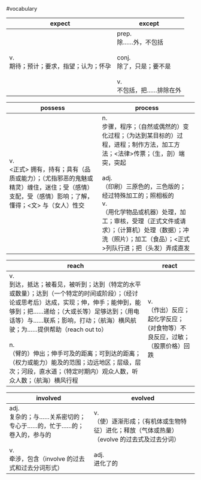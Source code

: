 #vocabulary



| expect                                    | except                                                       |
| ----------------------------------------- | ------------------------------------------------------------ |
| v.<br/>期待；预计；要求，指望；认为；怀孕 | prep.<br/>除……外，不包括<br/><br/>conj.<br/>除了，只是；要不是<br/><br/>v.<br/>不包括，把……排除在外 |



| possess                                                      | process                                                      |
| ------------------------------------------------------------ | ------------------------------------------------------------ |
| v.<br/><正式> 拥有，持有；具有（品质或能力）；（尤指邪恶的鬼魅或精灵）缠住，迷住；受（感情）支配，受（感情）影响；了解，懂得；<文> 与（女人）性交 | n.<br/>步骤，程序；（自然或偶然的）变化过程；（为达到某目标的）过程，进程；制作方法，加工方法；<法律>传票；（生，剖）端突，突起<br/><br/>adj.<br/>（印刷）三原色的，三色版的； 经过特殊加工的；照相板的<br/>v.<br/>（用化学物品或机器）处理，加工；审核，受理（正式文件或请求）；（计算机）处理（数据）；冲洗（照片）；加工（食品）；<正式>列队行进；把（头发）弄成直发 |



| reach                                                        | react                                                        |
| ------------------------------------------------------------ | ------------------------------------------------------------ |
| v.<br/>到达，抵达；被看见，被听到；达到（特定的水平或数量）；达到（一个特定的时间或阶段）；（经讨论或思考后）达成，实现；伸，伸手；能伸到，能够到；把……递给；（大或长等）足够达到；（用电话等）与……联系；影响，打动；（航海）横风航驶；为……提供帮助（reach out to）<br/><br/>n.<br/>（臂的）伸出；伸手可及的距离；可到达的距离；（权力或能力）能及的范围；边远地区；层级，层次；河段，直水道；（特定时期内）观众人数，听众人数；（航海）横风行程 | v.<br/>（作出）反应；起化学反应； (对食物等）不良反应，过敏；（股票价格）回跌 |



| involved                                                     | evolved                                                      |
| ------------------------------------------------------------ | ------------------------------------------------------------ |
| adj.<br/>复杂的；与……关系密切的；专心于……的，忙于……的；卷入的，参与的<br/><br/>v.<br/>牵涉，包含（involve 的过去式和过去分词形式） | v.<br/>（使）逐渐形成；（有机体或生物特征）进化；释放（气体或热量）（evolve 的过去式及过去分词）<br/><br/>adj.<br/>进化了的 |

